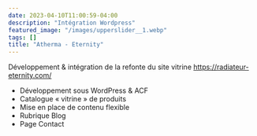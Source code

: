 ```yaml
---
date: 2023-04-10T11:00:59-04:00
description: "Intégration Wordpress"
featured_image: "/images/upperslider__1.webp"
tags: []
title: "Atherma - Eternity"
---
```


Développement & intégration de la refonte du site vitrine https://radiateur-eternity.com/

- Développement sous WordPress & ACF
- Catalogue « vitrine » de produits
- Mise en place de contenu flexible
- Rubrique Blog
- Page Contact